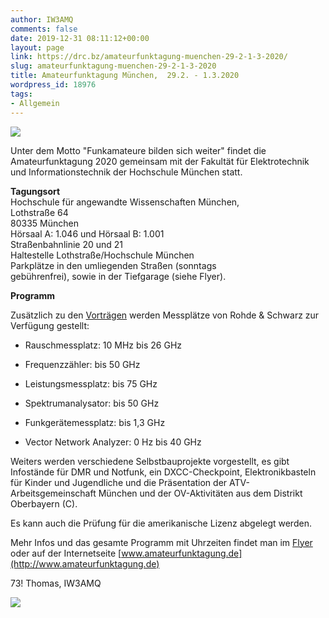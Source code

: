 ```yaml
---
author: IW3AMQ
comments: false
date: 2019-12-31 08:11:12+00:00
layout: page
link: https://drc.bz/amateurfunktagung-muenchen-29-2-1-3-2020/
slug: amateurfunktagung-muenchen-29-2-1-3-2020
title: Amateurfunktagung München,  29.2. - 1.3.2020
wordpress_id: 18976
tags:
- Allgemein
---
```





![](https://drc.bz/wp-content/uploads/2019/12/Afu-Tagung-2020_final_2.jpg)







Unter dem Motto "Funkamateure bilden sich weiter" findet die Amateurfunktagung 2020 gemeinsam mit der Fakultät für Elektrotechnik und Informations­technik der Hochschule München statt.




**Tagungsort**  
Hochschule für angewandte Wissenschaften München,   
Lothstraße 64  
80335 München   
Hörsaal A: 1.046 und Hörsaal B: 1.001  
Straßenbahnlinie 20 und 21  
Haltestelle Lothstraße/Hochschule München   
Parkplätze in den umliegenden Straßen (sonntags   
gebührenfrei), sowie in der Tiefgarage (siehe Flyer).




**Programm**




Zusätzlich zu den [Vorträgen](https://drc.bz/wp-content/uploads/2019/12/Afu-Tagung-2020_final_2.pdf) werden Messplätze von Rohde & Schwarz zur Verfügung gestellt:






  * Rauschmessplatz: 10 MHz bis 26 GHz


  * Frequenzzähler: bis 50 GHz


  * Leistungsmessplatz: bis 75 GHz


  * Spektrumanalysator: bis 50 GHz


  * Funkgerätemessplatz: bis 1,3 GHz


  * Vector Network Analyzer: 0 Hz bis 40 GHz




Weiters werden verschiedene Selbstbauprojekte vorgestellt, es gibt Infostände für DMR und Notfunk, ein DXCC-Checkpoint, Elektronikbasteln für Kinder und Jugendliche und die Präsentation der ATV-Arbeitsgemeinschaft München und der OV-Aktivitäten aus dem Distrikt Oberbayern (C).




Es kann auch die Prüfung für die amerikanische Lizenz abgelegt werden.




Mehr Infos und das gesamte Programm mit Uhrzeiten findet man im [Flyer](https://drc.bz/wp-content/uploads/2019/12/Afu-Tagung-2020_final_2.pdf) oder auf der Internetseite [www.amateurfunktagung.de](http://www.amateurfunktagung.de)




73! Thomas, IW3AMQ





![](https://drc.bz/wp-content/uploads/2019/12/Afu-Tagung-2020_final_4-1024x341.jpg)

